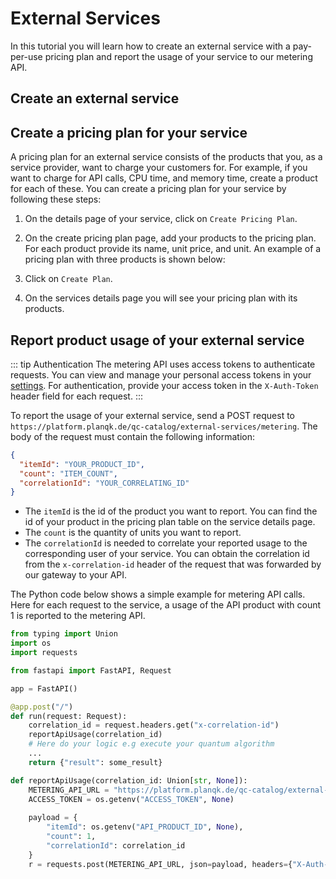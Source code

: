 # External Services
In this tutorial you will learn how to create an external service with a pay-per-use pricing plan
and report the usage of your service to our metering API.

## Create an external service


## Create a pricing plan for your service
A pricing plan for an external service consists of the products that you, as a service provider, want to charge your customers for.
For example, if you want to charge for API calls, CPU time, and memory time, create a product for each of these.
You can create a pricing plan for your service by following these steps:

1. On the details page of your service, click on `Create Pricing Plan`.
2. On the create pricing plan page, add your products to the pricing plan. For each product provide its name, unit price, and unit.
   An example of a pricing plan with three products is shown below:

3. Click on `Create Plan`.
4. On the services details page you will see your pricing plan with its products.


## Report product usage of your external service
::: tip Authentication
The metering API uses access tokens to authenticate requests.
You can view and manage your personal access tokens in your [settings](https://platform.planqk.de/settings/access-tokens).
For authentication, provide your access token in the `X-Auth-Token` header field for each request.
:::

To report the usage of your external service, send a POST request to ```https://platform.planqk.de/qc-catalog/external-services/metering```.
The body of the request must contain the following information:

```json
{
  "itemId": "YOUR_PRODUCT_ID",
  "count": "ITEM_COUNT",
  "correlationId": "YOUR_CORRELATING_ID"
}
```

- The `itemId` is the id of the product you want to report.
  You can find the id of your product in the pricing plan table on the service details page.
- The `count` is the quantity of units you want to report.
- The `correlationId` is needed to correlate your reported usage to the corresponding user of your service.
  You can obtain the correlation id from the `x-correlation-id` header of the request that was forwarded by our gateway to your API.

The Python code below shows a simple example for metering API calls.
Here for each request to the service, a usage of the API product with count 1 is reported to the metering API.

```python
from typing import Union
import os
import requests

from fastapi import FastAPI, Request

app = FastAPI()

@app.post("/")
def run(request: Request):
    correlation_id = request.headers.get("x-correlation-id")
    reportApiUsage(correlation_id)
    # Here do your logic e.g execute your quantum algorithm
    ...    
    return {"result": some_result}

def reportApiUsage(correlation_id: Union[str, None]):
    METERING_API_URL = "https://platform.planqk.de/qc-catalog/external-services/metering"
    ACCESS_TOKEN = os.getenv("ACCESS_TOKEN", None)
    
    payload = {
        "itemId": os.getenv("API_PRODUCT_ID", None),
        "count": 1,
        "correlationId": correlation_id
    }
    r = requests.post(METERING_API_URL, json=payload, headers={"X-Auth-Token": ACCESS_TOKEN})
```





